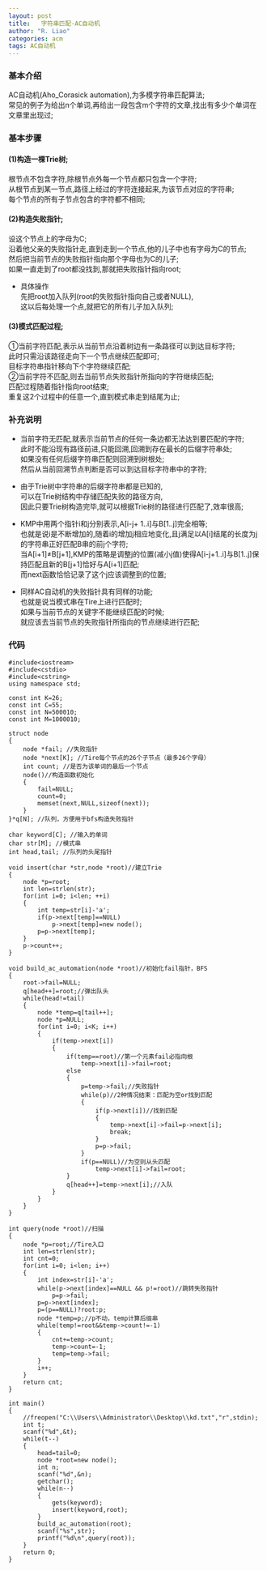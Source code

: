 ```yaml
---
layout: post
title:   字符串匹配-AC自动机
author: "R. Liao" 
categories: acm
tags: AC自动机
---
```



### 基本介绍    
AC自动机(Aho_Corasick automation),为多模字符串匹配算法;    
常见的例子为给出n个单词,再给出一段包含m个字符的文章,找出有多少个单词在文章里出现过;

### 基本步骤  

#### (1)构造一棵Trie树;
根节点不包含字符,除根节点外每一个节点都只包含一个字符;  
从根节点到某一节点,路径上经过的字符连接起来,为该节点对应的字符串;  
每个节点的所有子节点包含的字符都不相同;

#### (2)构造失败指针;
设这个节点上的字母为C;  
沿着他父亲的失败指针走,直到走到一个节点,他的儿子中也有字母为C的节点;  
然后把当前节点的失败指针指向那个字母也为C的儿子;  
如果一直走到了root都没找到,那就把失败指针指向root;

* 具体操作  
先把root加入队列(root的失败指针指向自己或者NULL),    
这以后每处理一个点,就把它的所有儿子加入队列;  

#### (3)模式匹配过程;  
①当前字符匹配,表示从当前节点沿着树边有一条路径可以到达目标字符;  
此时只需沿该路径走向下一个节点继续匹配即可;　　  
目标字符串指针移向下个字符继续匹配;　　  
②当前字符不匹配,则去当前节点失败指针所指向的字符继续匹配;　　  
匹配过程随着指针指向root结束;　　  
重复这2个过程中的任意一个,直到模式串走到结尾为止;

### 补充说明    
* 当前字符无匹配,就表示当前节点的任何一条边都无法达到要匹配的字符;  
此时不能沿现有路径前进,只能回溯,回溯到存在最长的后缀字符串处;  
如果没有任何后缀字符串匹配则回溯到树根处;  
然后从当前回溯节点判断是否可以到达目标字符串中的字符;

* 由于Trie树中字符串的后缀字符串都是已知的,  
可以在Trie树结构中存储匹配失败的路径方向,  
因此只要Trie树构造完毕,就可以根据Trie树的路径进行匹配了,效率很高;

* KMP中用两个指针i和j分别表示,A[i-j+ 1..i]与B[1..j]完全相等;  
也就是说i是不断增加的,随着i的增加j相应地变化,且j满足以A[i]结尾的长度为j的字符串正好匹配B串的前j个字符;  
当A[i+1]≠B[j+1],KMP的策略是调整j的位置(减小j值)使得A[i-j+1..i]与B[1..j]保持匹配且新的B[j+1]恰好与A[i+1]匹配;  
而next函数恰恰记录了这个j应该调整到的位置;  

* 同样AC自动机的失败指针具有同样的功能;  
也就是说当模式串在Tire上进行匹配时;  
如果与当前节点的关键字不能继续匹配的时候;  
就应该去当前节点的失败指针所指向的节点继续进行匹配;


### 代码  

```
#include<iostream>
#include<cstdio>
#include<cstring>
using namespace std;

const int K=26;
const int C=55;
const int N=500010;
const int M=1000010;

struct node
{
    node *fail; //失败指针 　　
    node *next[K]; //Tire每个节点的26个子节点（最多26个字母） 　　
    int count; //是否为该单词的最后一个节点 　　
    node()//构造函数初始化 　　
    {
        fail=NULL;
        count=0;
        memset(next,NULL,sizeof(next));
    }
}*q[N]; //队列，方便用于bfs构造失败指针 　

char keyword[C]; //输入的单词 　　
char str[M]; //模式串 　　
int head,tail; //队列的头尾指针 　

void insert(char *str,node *root)//建立Trie
{
    node *p=root;
    int len=strlen(str);
    for(int i=0; i<len; ++i)
    {
        int temp=str[i]-'a';
        if(p->next[temp]==NULL)
            p->next[temp]=new node();
        p=p->next[temp];
    }
    p->count++;
}

void build_ac_automation(node *root)//初始化fail指针，BFS
{
    root->fail=NULL;
    q[head++]=root;//弹出队头
    while(head!=tail)
    {
        node *temp=q[tail++];
        node *p=NULL;
        for(int i=0; i<K; i++)
        {
            if(temp->next[i])
            {
                if(temp==root)//第一个元素fail必指向根
                    temp->next[i]->fail=root;
                else
                {
                    p=temp->fail;//失败指针
                    while(p)//2种情况结束：匹配为空or找到匹配
                    {
                        if(p->next[i])//找到匹配
                        {
                            temp->next[i]->fail=p->next[i];
                            break;
                        }
                        p=p->fail;
                    }
                    if(p==NULL)//为空则从头匹配
                        temp->next[i]->fail=root;
                }
                q[head++]=temp->next[i];//入队
            }
        }
    }
}

int query(node *root)//扫描
{
    node *p=root;//Tire入口
    int len=strlen(str);
    int cnt=0;
    for(int i=0; i<len; i++)
    {
        int index=str[i]-'a';
        while(p->next[index]==NULL && p!=root)//跳转失败指针
            p=p->fail;
        p=p->next[index];
        p=(p==NULL)?root:p;
        node *temp=p;//p不动，temp计算后缀串
        while(temp!=root&&temp->count!=-1)
        {
            cnt+=temp->count;
            temp->count=-1;
            temp=temp->fail;
        }
        i++;
    }
    return cnt;
}

int main()
{
    //freopen("C:\\Users\\Administrator\\Desktop\\kd.txt","r",stdin);
    int t;
    scanf("%d",&t);
    while(t--)
    {
        head=tail=0;
        node *root=new node();
        int n;
        scanf("%d",&n);
        getchar();
        while(n--)
        {
            gets(keyword);
            insert(keyword,root);
        }
        build_ac_automation(root);
        scanf("%s",str);
        printf("%d\n",query(root));
    }
    return 0;
}



```